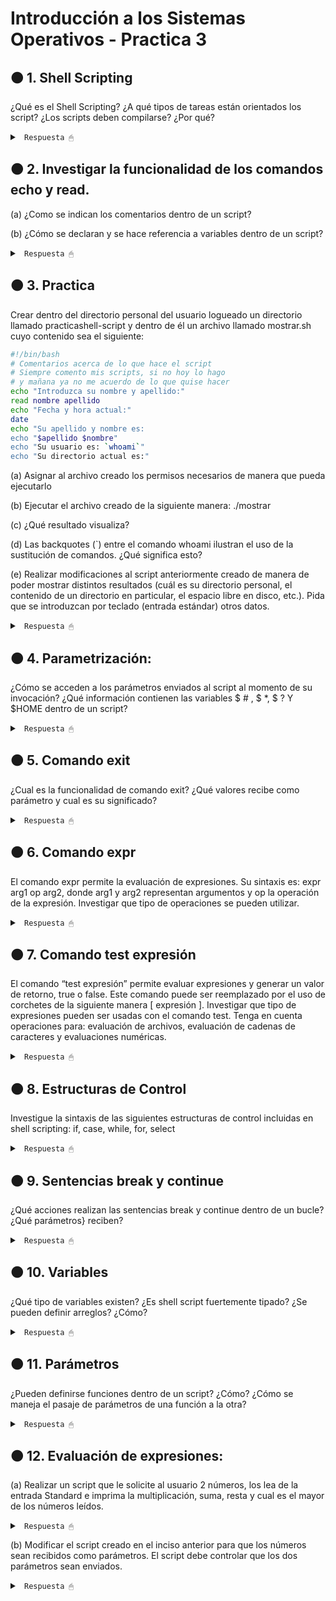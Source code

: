 # Introducción a los Sistemas Operativos - Practica 3

## 🟠 1. Shell Scripting

¿Qué es el Shell Scripting? ¿A qué tipos de tareas están orientados los script? ¿Los scripts deben compilarse? ¿Por qué?

<details><summary> <code> Respuesta 🖱 </code></summary><br>

El Shell Scripting es la escritura de secuencias de comandos (scripts) para ser interpretadas por el shell, que es la interfaz entre el usuario y el sistema operativo en entornos Unix o Linux. El shell permite la ejecución de comandos directamente en el sistema operativo, automatizando tareas repetitivas o complejas.

Los scripts están orientados a automatizar tareas del sistema, como:

* Manejo de archivos (crear, mover, borrar).

* Administración de procesos y recursos.

* Realización de copias de seguridad.

* Configuración del sistema.

* Automatización de despliegues.

* Ejecución de procesos en secuencia (pipelines).

Los scripts no necesitan compilarse, ya que son interpretados en tiempo de ejecución por el shell. A diferencia de los lenguajes compilados que requieren una etapa previa de compilación para convertir el código a binario, los scripts se ejecutan línea por línea. Esto facilita su uso para tareas rápidas y hace que sean más flexibles a la hora de modificarse.

</details>

## 🟠 2. Investigar la funcionalidad de los comandos echo y read.

(a) ¿Como se indican los comentarios dentro de un script?

(b) ¿Cómo se declaran y se hace referencia a variables dentro de un script?

<details><summary> <code> Respuesta 🖱 </code></summary><br>

* echo: Se usa para imprimir texto o variables en la salida estándar (normalmente, la pantalla). Ejemplo:

```sh
echo "Hola, Mundo"
```

* read: Se usa para leer la entrada del usuario. Ejemplo:

```sh
read nombre
echo "Tu nombre es $nombre"
```

---------------------

**(a)** En los scripts de shell, los comentarios se indican con el carácter #. Todo lo que sigue en la línea después de este símbolo será ignorado por el intérprete.

```sh
# Esto es un comentario
```

---------------------

**(b)** Las variables se declaran simplemente asignándoles un valor sin necesidad de un tipo de datos explícito.

```sh
nombre="Juan"
```

Se hace referencia a las variables anteponiendo el signo $ al nombre de la variable.

```sh
echo "Hola, $nombre"
```

</details>

## 🟠 3. Practica

Crear dentro del directorio personal del usuario logueado un directorio llamado practicashell-script y dentro de él un archivo llamado mostrar.sh cuyo contenido sea el siguiente:

```sh
#!/bin/bash
# Comentarios acerca de lo que hace el script
# Siempre comento mis scripts, si no hoy lo hago
# y mañana ya no me acuerdo de lo que quise hacer
echo "Introduzca su nombre y apellido:"
read nombre apellido
echo "Fecha y hora actual:"
date
echo "Su apellido y nombre es:
echo "$apellido $nombre"
echo "Su usuario es: `whoami`"
echo "Su directorio actual es:"
```

(a) Asignar al archivo creado los permisos necesarios de manera que pueda ejecutarlo

(b) Ejecutar el archivo creado de la siguiente manera: ./mostrar

(c) ¿Qué resultado visualiza?

(d) Las backquotes (`) entre el comando whoami ilustran el uso de la sustitución de comandos. ¿Qué significa esto?

(e) Realizar modificaciones al script anteriormente creado de manera de poder mostrar distintos resultados (cuál es su directorio personal, el contenido de un directorio en particular, el espacio libre en disco, etc.). Pida que se introduzcan por teclado (entrada estándar) otros datos.

<details><summary> <code> Respuesta 🖱 </code></summary><br>

Crear el directorio y archivo con el script (seguir estos pasos en la terminal):

1. Crear el directorio practicashell-script dentro de tu directorio personal:

```sh
mkdir ~/practicashell-script
```

2. Crear el archivo mostrar.sh dentro de ese directorio:

```sh
touch ~/practicashell-script/mostrar.sh
```

3. Editar el archivo mostrar.sh con el contenido proporcionado usando un editor de texto como nano o vi:

```sh
nano ~/practicashell-script/mostrar.sh
```

4. Dentro del archivo, escribe el siguiente contenido:

```sh
#!/bin/bash
# Este script solicita nombre y apellido, y muestra información del sistema
echo "Introduzca su nombre y apellido:"
read nombre apellido
echo "Fecha y hora actual:"
date
echo "Su apellido y nombre es:"
echo "$apellido $nombre"
echo "Su usuario es: `whoami`"
echo "Su directorio actual es: `pwd`"
```

4. Guardar y salir del editor (Ctrl + X, luego Y y Enter en nano).

---------------------

**(a)** Para hacer el archivo ejecutable, asigna los permisos de ejecución con el comando chmod:

```sh
chmod +x ~/practicashell-script/mostrar.sh
```

---------------------

**(b)** Ejecutar el archivo creado con el siguiente comando:

```sh
./practicashell-script/mostrar.sh
```

---------------------

**(c)** Al ejecutar el script, el resultado esperado sería similar a:

```sh
Introduzca su nombre y apellido:
[Input del usuario: Marianela Rojas]

Fecha y hora actual:
Tue Sep 25 10:45:23 UTC 2024

Su apellido y nombre es:
Rojas Marianela

Su usuario es: marimari

Su directorio actual es: /home/marimari
```

---------------------

**(d)** Las backticks (`) permiten ejecutar un comando dentro de otro comando o en una variable y utilizar el resultado de dicho comando. En el ejemplo:

```sh
echo "Su usuario es: `whoami`"
```

El comando whoami se ejecuta, y su salida (el nombre de usuario del sistema) se inserta en la línea donde aparece. En otras palabras, el resultado del comando whoami reemplaza el texto dentro de los backticks.

---------------------

**(e)** Modificar el script para que, además de los datos anteriores, muestre el directorio personal, el contenido de un directorio en particular, y el espacio libre en disco. Además, voy a pedir otros datos por teclado.

```sh
#!/bin/bash
# Este script solicita información y muestra detalles del sistema
echo "Introduzca su nombre y apellido:"
read nombre apellido

# Le pedimos al usuario que introduzca un directorio para listar su contenido.
echo "Introduzca su directorio a listar (ejemplo: /home):"
read directorio

echo "Fecha y hora actual:"
date

echo "Su apellido y nombre es:"
echo "$apellido $nombre"

echo "Su usuario es: `whoami`"
echo "Su directorio actual es: `pwd`"
echo "Su directorio personal es: $HOME"
echo "El contenido del directorio $directorio es:"
# Muestra el contenido del directorio proporcionado por el usuario.
ls "$directorio"

# Muestra el espacio libre en el sistema de archivos.
echo "Espacio libre en disco:"
df -h
```

</details>

## 🟠 4. Parametrización: 

¿Cómo se acceden a los parámetros enviados al script al momento de su invocación? ¿Qué información contienen las variables  $ \# , $ *, $ ? Y $HOME dentro de un script?

<details><summary> <code> Respuesta 🖱 </code></summary><br>

En shell scripting, es posible pasar parámetros al script al momento de invocarlo desde la línea de comandos. Estos parámetros se acceden utilizando las siguientes variables especiales:

* $1, $2, ..., $n: Representan los parámetros posicionales que se pasan al script. $1 es el primer parámetro, $2 es el segundo, y así sucesivamente. Por ejemplo:

```sh
#!/bin/bash
echo "El primer parámetro es: $1"
echo "El segundo parámetro es: $2"
```

Si ejecuto ./script.sh hola mundo, la salida será:

```sh
El primer parámetro es: hola
El segundo parámetro es: mundo
```

Variables especiales en los scripts:

* $#: Contiene el número total de parámetros pasados al script. Ejemplo:

```sh
echo "Número de parámetros: $#"
```

Si ejecutas ./script.sh hola mundo, la salida será:

```sh
Número de parámetros: 2
```

* $*: Contiene todos los parámetros pasados al script como una sola cadena, separados por espacios.

Ejemplo:

```sh
echo "Todos los parámetros: $*"
```

Si ejecutas ./script.sh hola mundo, la salida será:

```sh
Todos los parámetros: hola mundo
```

* $?: Almacena el valor de retorno del último comando ejecutado. Un valor de 0 indica que el comando anterior se ejecutó correctamente; cualquier otro valor indica un error. Ejemplo:

```sh
ls /home
echo "El código de salida del último comando es: $?"
```

* $HOME: Contiene la ruta del directorio personal del usuario que ejecuta el script. Es una variable de entorno predefinida. Ejemplo:

```sh
echo "El directorio personal del usuario es: $HOME"
```
---------------------

</details>

## 🟠 5. Comando exit

¿Cual es la funcionalidad de comando exit? ¿Qué valores recibe como parámetro y cual es su significado?

<details><summary> <code> Respuesta 🖱 </code></summary><br>

El comando exit se utiliza para finalizar la ejecución de un script o un proceso en shell. Este comando puede recibir un valor de código de salida (un número), que indica el estado de la terminación del script.

Valores que recibe como parámetro y su significado:

* exit 0: Indica una salida exitosa. El valor 0 significa que el script o proceso ha terminado correctamente.

* exit N: Donde N es cualquier número distinto de 0, indica que el script terminó con un error o fallo. Los valores de error típicos pueden ser:

1: Error general.

2: Uso incorrecto de comandos.

Otros valores pueden depender del script o del sistema operativo.

Ejemplo:

```sh
#!/bin/bash
if [ "$1" == "" ]; then
  echo "No se ha proporcionado un parámetro"
  exit 1  # Salida con código de error
else
  echo "Parámetro recibido: $1"
  exit 0  # Salida exitosa
fi
```

En este ejemplo, si no se pasa un parámetro al script, termina con un código de error 1. Si recibe un parámetro, termina correctamente con exit 0.

---------------------

</details>

## 🟠 6. Comando expr

El comando expr permite la evaluación de expresiones. Su sintaxis es: expr arg1 op arg2, donde arg1 y arg2 representan argumentos y op la operación de la expresión. Investigar que tipo de operaciones se pueden utilizar.

<details><summary> <code> Respuesta 🖱 </code></summary><br>

* Operaciones aritméticas:

```sh
#!/bin/bash

# Suma: +
expr 5 + 3

# Resta: -
expr 5 - 2

# Multiplicación: * (Se debe escapar el asterisco con \ o usar comillas dobles)
expr 5 \* 3

# División: /
expr 10 / 2

# Módulo: % (devuelve el resto de una división)
expr 10 % 3  # Resultado: 1
```

* Operaciones de comparación: estas operaciones comparan dos números y devuelven 1 si la condición es verdadera, y 0 si es falsa.

```sh
#!/bin/bash

# Igual a: =
expr 5 = 5   # Resultado: 1

# No igual a: !=
expr 5 != 3  # Resultado: 1

# Mayor que: >
expr 5 \> 3  # Resultado: 1

# Mayor o igual que: >=
expr 5 \>= 5  # Resultado: 1

#Menor que: <
expr 3 \< 5  # Resultado: 1

# Menor o igual que: <=
expr 3 \<= 5  # Resultado: 1
```

* Operaciones lógicas:

```sh
#!/bin/bash

# AND lógico: &
expr 1 \& 0  # Resultado: 0

# OR lógico: |
expr 1 \| 0  # Resultado: 1
```

* Manipulación de cadenas:

```sh
#!/bin/bash

# Concatenación:
expr "Hello" : '\(.*\)' "World"  # Concatenación simple

# Longitud de una cadena:
expr length "cadena"  # Resultado: 6

# Substracción de parte de una cadena:
expr substr "cadena" 1 3  # Resultado: "cad"
```

* Expresiones regulares: puedes usar expr para hacer coincidencias simples con expresiones regulares.

```sh
#!/bin/bash

# Coincidencia de patrón:
expr "cadena" : 'ca.*'  # Resultado: 6 (si coincide, devuelve el número de caracteres)

# Ejemplo combinado:
expr 5 + 3 \* 2  # Resultado: 11 (multiplicación se evalúa primero)
```

Importante: los operadores de expr deben estar separados por espacios y, en muchos casos, algunos caracteres como *, <, >, &, y | deben ser escapados con \ o rodeados por comillas dobles para evitar que el shell los interprete antes de que expr los procese.

---------------------

</details>

## 🟠 7. Comando test expresión

El comando “test expresión” permite evaluar expresiones y generar un valor de retorno, true o false. Este comando puede ser reemplazado por el uso de corchetes de la siguiente manera [ expresión ]. Investigar que tipo de expresiones pueden ser usadas con el comando test. Tenga en cuenta operaciones para: evaluación de archivos, evaluación de cadenas de caracteres y evaluaciones numéricas.

<details><summary> <code> Respuesta 🖱 </code></summary><br>

El comando test en Linux/Unix permite evaluar expresiones y devuelve un valor de retorno: true (0) si la expresión es cierta o false (1) si es falsa. Además, se puede usar su forma abreviada usando corchetes ([ expresión ]). Este comando es comúnmente utilizado en scripts de shell para realizar comprobaciones sobre archivos, cadenas y números.

Diferentes tipos de evaluaciones que puedes realizar con test.

1. Evaluación de archivos: el comando test permite verificar varias condiciones sobre archivos y directorios. Aquí están las principales opciones:

```sh
# Existe el archivo:
test -e archivo
[ -e archivo ]

# Es un archivo regular:
test -f archivo
[ -f archivo ]

# Es un directorio:
test -d directorio
[ -d directorio ]

# Archivo no está vacío (tiene un tamaño mayor a 0):
test -s archivo
[ -s archivo ]

# Archivo es ejecutable:
test -x archivo
[ -x archivo ]

# Archivo tiene permiso de lectura:
test -r archivo
[ -r archivo ]

# Archivo tiene permiso de escritura:
test -w archivo
[ -w archivo ]

# Archivo especial de bloque (dispositivos como discos):
test -b archivo
[ -b archivo ]

# Archivo especial de carácter (dispositivos como terminales o impresoras):
test -c archivo
[ -c archivo ]

# Archivo es un enlace simbólico:
test -L archivo
[ -L archivo ]
```

2. Evaluación de cadenas de caracteres: se pueden usar expresiones con test o [ ] para evaluar cadenas de texto, como comprobar si están vacías, comparar o comprobar si dos cadenas son iguales.

```sh
# Longitud de cadena mayor a 0 (la cadena no está vacía):
test -n "cadena"
[ -n "cadena" ]

# Longitud de cadena es 0 (la cadena está vacía):
test -z "cadena"
[ -z "cadena" ]

# Cadenas son iguales:
test "cadena1" = "cadena2"
[ "cadena1" = "cadena2" ]

# Cadenas son diferentes:
test "cadena1" != "cadena2"
[ "cadena1" != "cadena2" ]
```

3. Evaluación numérica: el comando test permite comparar números enteros para comprobar condiciones como igualdad, mayor o menor que, entre otros.

```sh
# Igualdad numérica:
test 5 -eq 5
[ 5 -eq 5 ]

# Diferencia numérica:
test 5 -ne 3
[ 5 -ne 3 ]

# Mayor que:
test 5 -gt 3
[ 5 -gt 3 ]

# Menor que:
test 3 -lt 5
[ 3 -lt 5 ]

# Mayor o igual que:
test 5 -ge 5
[ 5 -ge 5 ]

# Menor o igual que:
test 3 -le 5
[ 3 -le 5 ]
```

4. Combinaciones lógicas: puedes combinar varias expresiones con operadores lógicos como AND y OR:

```sh
# AND lógico (ambas condiciones deben ser verdaderas):
test -f archivo1 -a -f archivo2
[ -f archivo1 -a -f archivo2 ]

# OR lógico (una de las condiciones debe ser verdadera):
test -f archivo1 -o -f archivo2
[ -f archivo1 -o -f archivo2 ]

# Ejemplos: 

# 1. Verificar si un archivo existe y es un archivo regular:
if [ -e archivo -a -f archivo ]; then
  echo "El archivo existe y es un archivo regular."
fi

# 2. Comparar dos números:
if [ 5 -gt 3 ]; then
  echo "5 es mayor que 3."
fi

# 3. Verificar si una cadena no está vacía:
if [ -n "$cadena" ]; then
  echo "La cadena no está vacía."
fi
```

Estas evaluaciones son comunes en scripts de shell para verificar condiciones antes de ejecutar comandos o tomar decisiones lógicas.

---------------------

</details>

## 🟠 8. Estructuras de Control

Investigue la sintaxis de las siguientes estructuras de control incluidas en shell scripting: if, case, while, for, select

<details><summary> <code> Respuesta 🖱 </code></summary><br>

1. ***Estructura if:*** evalúa una condición y ejecuta comandos dependiendo de si la condición es verdadera o falsa. Puede incluir else y elif para manejar casos adicionales.

```sh
if [ condición ]; then
    # Bloque de código si la condición es verdadera
elif [ otra_condición ]; then
    # Bloque de código si la otra_condición es verdadera
else
    # Bloque de código si ninguna condición es verdadera
fi
```

Ejemplo:

```sh
#!/bin/bash

num=10

if [ $num -gt 5 ]; then
    echo "El número es mayor que 5"
elif [ $num -eq 5 ]; then
    echo "El número es igual a 5"
else
    echo "El número es menor que 5"
fi
```

2. ***Estructura case***: compara una variable o expresión con varios patrones y ejecuta el bloque de código correspondiente al primer patrón que coincida. Se utiliza para reemplazar múltiples sentencias if-elif.

```sh
case variable in
    patrón1)
        # Bloque de código si variable coincide con patrón1
        ;;
    patrón2)
        # Bloque de código si variable coincide con patrón2
        ;;
    *)
        # Bloque de código si no coincide con ningún patrón
        ;;
esac
```

Ejemplo:

```sh
#!/bin/bash

echo "Ingrese una opción (a, b o c):"
read opcion

case $opcion in
    a)
        echo "Opción A seleccionada"
        ;;
    b)
        echo "Opción B seleccionada"
        ;;
    c)
        echo "Opción C seleccionada"
        ;;
    *)
        echo "Opción no válida"
        ;;
esac
```

3. ***Estructura while***: ejecuta un bloque de código mientras la condición evaluada sea verdadera. Se utiliza para bucles con una condición de repetición.

```sh
while [ condición ]; do
    # Bloque de código a ejecutar mientras la condición sea verdadera
done
```

Ejemplo:

```sh
#!/bin/bash

contador=1

while [ $contador -le 5 ]; do
    echo "Iteración: $contador"
    contador=$((contador + 1))
done
```

4. ***Estructura for***: ejecuta un bloque de código para cada elemento en una lista o un rango de valores. Es muy útil para recorrer listas, arrays o secuencias numéricas.

```sh
for variable in lista; do
    # Bloque de código que se ejecuta por cada elemento de la lista
done
```

Ejemplo (recorriendo una lista de valores):

```sh
#!/bin/bash

for fruta in manzana naranja plátano; do
    echo "Fruta: $fruta"
done
```

Ejemplo (recorriendo un rango de números):

```sh
#!/bin/bash

for i in {1..5}; do
    echo "Número: $i"
done
```

5. ***Estructura select***: se utiliza para crear menús interactivos. Muestra una lista de opciones y permite al usuario seleccionar una de ellas.

```sh
select variable in lista; do
    # Bloque de código que se ejecuta por cada opción seleccionada
done
```

Ejemplo:

```sh
#!/bin/bash

PS3="Seleccione una fruta: "  # Prompt del menú
select fruta in manzana naranja plátano; do
    case $fruta in
        manzana)
            echo "Has seleccionado manzana."
            break
            ;;
        naranja)
            echo "Has seleccionado naranja."
            break
            ;;
        plátano)
            echo "Has seleccionado plátano."
            break
            ;;
        *)
            echo "Opción no válida."
            ;;
    esac
done
```

El prompt PS3 define el texto que se muestra para la entrada del usuario. select permite repetir el menú hasta que se use el comando break.

Estas estructuras de control son fundamentales en Shell Scripting y permiten controlar el flujo de ejecución de los scripts según condiciones, iteraciones y opciones de menú.

---------------------

</details>

## 🟠 9. Sentencias break y continue

¿Qué acciones realizan las sentencias break y continue dentro de un bucle? ¿Qué parámetros} reciben?

<details><summary> <code> Respuesta 🖱 </code></summary><br>

Las sentencias break y continue se utilizan en los bucles para alterar el flujo de ejecución. Aunque ambas modifican el comportamiento del bucle, lo hacen de manera diferente.

* break: Finaliza el bucle actual. Puede recibir un número opcional para salir de varios niveles de bucles anidados.

* continue: Salta la iteración actual del bucle y continúa con la siguiente. Puede recibir un número opcional para continuar desde un bucle específico en el caso de bucles anidados.

---------------------

1. ***Sentencia break***

La sentencia break se utiliza para salir completamente de un bucle, independientemente de si la condición del bucle se ha cumplido o no. Cuando break se ejecuta, el bucle se termina inmediatamente y el control del programa pasa a la siguiente instrucción fuera del bucle.

```sh
#!/bin/bash

# Ejemplo: break
for i in {1..5}; do
    if [ $i -eq 3 ]; then
        break  # Sale del bucle cuando i es igual a 3
    fi
    echo "Iteración: $i"
done
echo "Bucle terminado"

# Salida:
Iteración: 1
Iteración: 2
Bucle terminado
```

Parámetros: en bash, break acepta un parámetro opcional: un número entero positivo que indica de cuántos bucles anidados se debe salir.

break n: Saldrá de los n niveles de bucles anidados.

```sh
#!/bin/bash

# Ejemplo con bucles anidados:
for i in {1..3}; do
    for j in {1..3}; do
        if [ $j -eq 2 ]; then
            break 2  # Sale de ambos bucles (interno y externo)
        fi
        echo "i: $i, j: $j"
    done
done
echo "Bucle terminado"

# Salida:
i: 1, j: 1
Bucle terminado
```
---------------------

2. ***Sentencia continue***

La sentencia continue se utiliza para saltar el resto del código en la iteración actual del bucle y pasar directamente a la siguiente iteración. No termina el bucle, sino que simplemente salta al siguiente ciclo.

```sh
#!/bin/bash

# ejemplo: continue
for i in {1..5}; do
    if [ $i -eq 3 ]; then
        continue  # Salta la iteración cuando i es igual a 3
    fi
    echo "Iteración: $i"
done

#Salida:
Iteración: 1
Iteración: 2
Iteración: 4
Iteración: 5
```

Parámetros: en bash, continue también acepta un parámetro opcional: un número entero positivo que indica de cuántos niveles de bucles anidados se debe continuar.

continue n: Continúa desde el n-ésimo bucle exterior.

```sh
#!/bin/bash

# Ejemplo con bucles anidados:
for i in {1..3}; do
    for j in {1..3}; do
        if [ $j -eq 2 ]; then
            continue 2  # Pasa a la siguiente iteración del bucle externo
        fi
        echo "i: $i, j: $j"
    done
done

# Salida:
i: 1, j: 1
i: 2, j: 1
i: 3, j: 1
```

---------------------

</details>

## 🟠 10. Variables

¿Qué tipo de variables existen? ¿Es shell script fuertemente tipado? ¿Se pueden definir
arreglos? ¿Cómo?

<details><summary> <code> Respuesta 🖱 </code></summary><br>

* ***Tipos de Variables en Shell Script***

En Shell Script, las variables no tienen tipos de datos explícitos como en lenguajes de programación fuertemente tipados (como Java o C). Todas las variables son tratadas como cadenas de texto por defecto, aunque se pueden manipular para que se comporten como números enteros en operaciones aritméticas.

Tipos de variables más comunes:

```sh
#!/bin/bash

# Variables de usuario: Definidas por el usuario en un script o en la terminal. 
# No requieren declaración de tipo.
nombre="Carlos"
edad=25

# Variables de entorno: Variables que están disponibles en todo el entorno del sistema operativo.
# Accesibles por cualquier script o aplicación.
export PATH="/usr/local/bin:$PATH"

# Variables posicionales: Son argumentos que se pasan a un script y se acceden con $1, $2, etc. 
# $0 es el nombre del script.
./mi_script.sh arg1 arg2

# Variables especiales: Variables predefinidas en el shell, como:
$?: Código de retorno del último comando ejecutado.
$$: PID del proceso actual.
$#: Número de argumentos pasados al script.
$@ o $*: Todos los argumentos pasados al script.
```

---------------------

* ***¿Es Shell Script Fuertemente Tipado?***

No, Shell Script no es fuertemente tipado. En Shell Script, no se declara el tipo de las variables, y pueden contener cualquier tipo de dato sin especificar si son números, cadenas de texto, etc. Esto significa que puedes asignar y reasignar distintos tipos de valores a la misma variable sin necesidad de conversión explícita.

```sh
variable="texto"  # La variable es una cadena de texto
variable=123      # Ahora es un número (aunque sigue siendo tratada como cadena)
```

Aunque no es estrictamente tipado, puedes realizar operaciones aritméticas con variables que contienen números utilizando comandos como expr o let, o con la expansión aritmética $(( )).

---------------------

* ***¿Se Pueden Definir Arreglos? ¿Cómo?***

Sí, en Shell Script puedes definir arreglos (arrays). Los arreglos en Bash son unidimensionales y sus elementos se pueden acceder por índices numéricos.

```sh
#!/bin/bash

# Los arreglos en Bash se definen usando paréntesis y los elementos se separan por espacios.
mi_array=(elemento1 elemento2 elemento3)

# Los elementos de un array se acceden utilizando el índice correspondiente (que comienza en 0).
echo ${mi_array[0]}  # Imprime "elemento1"
echo ${mi_array[1]}  # Imprime "elemento2"

# Puedes modificar o añadir elementos a un arreglo asignándolos a un índice específico.
mi_array[3]="elemento4"

# Acceder a todos los elementos del arreglo: usando * o @.
echo ${mi_array[@]}  # Imprime todos los elementos del arreglo
echo ${mi_array[*]}  # También puedo escribirlo así

# Obtener el tamaño del arreglo:
Para obtener la cantidad de elementos en un array, usa el operador especial ${#array[@]}.
echo ${#mi_array[@]}  # Imprime el número de elementos en el arreglo
```

Ejemplo de uso de un array:

```sh
#!/bin/bash

# Definir el arreglo
frutas=("manzana" "naranja" "plátano")

# Acceder a los elementos
echo "Primera fruta: ${frutas[0]}"
echo "Todas las frutas: ${frutas[@]}"

# Añadir una fruta
frutas[3]="uva"

# Mostrar el tamaño del arreglo
echo "Número de frutas: ${#frutas[@]}"
```

---------------------

</details>

## 🟠 11. Parámetros

¿Pueden definirse funciones dentro de un script? ¿Cómo? ¿Cómo se maneja el pasaje de parámetros de una función a la otra?

<details><summary> <code> Respuesta 🖱 </code></summary><br>

En Shell Script se pueden definir funciones dentro de un script. Las funciones permiten encapsular bloques de código reutilizables y organizan mejor el flujo del script. Además, se pueden pasar parámetros a las funciones de manera similar a cómo se pasan argumentos a un script.

1. Definir una Función

```sh
nombre_funcion() {
    # Bloque de código de la función
}

# Como una variante válida:
function nombre_funcion {
    # Bloque de código de la función
}
```

---------------------

2. Llamar a una Función: se puede llamar simplemente usando su nombre:

```sh
nombre_funcion
```

---------------------

3. Pasar Parámetros a una Función: los parámetros se pasan a las funciones de la misma manera que los argumentos de un script. Los valores que se pasan a la función se acceden mediante variables posicionales dentro de la función ($1, $2, ..., $n).

```sh
$1: Primer parámetro
$2: Segundo parámetro
$@ o $*: Todos los parámetros
```

```sh
#!/bin/bash

# Ejemplo de función con parámetros:
mi_funcion() {
    echo "El primer parámetro es: $1"
    echo "El segundo parámetro es: $2"
    echo "Todos los parámetros son: $@"
}

# Llamada a la función con dos parámetros
mi_funcion "Hola" "Mundo"


# Salida:
# -- El primer parámetro es: Hola
# -- El segundo parámetro es: Mundo
# -- Todos los parámetros son: Hola Mundo
```

---------------------

4. Retornar Valores desde una Función: en bash, las funciones no pueden retornar directamente valores como en otros lenguajes de programación. Sin embargo, se puede usar la sentencia return para devolver un código de estado (generalmente entre 0 y 255). Si necesitas devolver un valor complejo, puedes usar variables globales, modificar variables por referencia o imprimir el resultado y capturarlo con command substitution (sustitución de comandos).

```sh
#!/bin/bash

#Ejemplo con return:
mi_funcion() {
    if [ $1 -gt 10 ]; then
        return 0  # Éxito
    else
        return 1  # Error
    fi
}

mi_funcion 15
echo "Código de retorno: $?"  # Captura el código de retorno
```

```sh
#!/bin/bash

# Ejemplo con command substitution para devolver un valor:
sumar() {
    local suma=$(( $1 + $2 ))
    echo $suma  # Imprimir el resultado
}

resultado=$(sumar 5 10)  # Captura el resultado con command substitution
echo "La suma es: $resultado"
```

---------------------

5. Variables Globales y Locales en Funciones: en Shell Script, todas las variables son globales por defecto, lo que significa que cualquier variable definida en una función estará disponible fuera de ella, a menos que se defina como local usando el comando local.

```sh
#!/bin/bash

# Ejemplo de uso de local:
mi_funcion() {
    local variable_local="Esto es local"
    variable_global="Esto es global"
}

mi_funcion
echo $variable_global  # Esto imprime "Esto es global"
echo $variable_local   # Esto no imprimirá nada porque es local a la función
```

---------------------

6. Pasaje de Parámetros de una Función a Otra: una función puede llamar a otra función y pasarle parámetros de la misma forma que un script pasaría argumentos a una función. Los parámetros se transfieren de la misma manera mediante las variables posicionales.

```sh
#!/bin/bash

# Ejemplo de funciones que se llaman entre sí:
funcion_a() {
    echo "Función A, parámetro recibido: $1"
    funcion_b "Mensaje desde función A"
}

funcion_b() {
    echo "Función B, parámetro recibido: $1"
}

# Llamada a la función A
funcion_a "Hola"

# Salida:
Función A, parámetro recibido: Hola
Función B, parámetro recibido: Mensaje desde función A
```

---------------------

</details>

## 🟠 12. Evaluación de expresiones:

(a) Realizar un script que le solicite al usuario 2 números, los lea de la entrada Standard e imprima la multiplicación, suma, resta y cual es el mayor de los números leídos.

<details><summary> <code> Respuesta 🖱 </code></summary><br>

```sh
#!/bin/bash

# Voy a realizar un script que solicite al usuario dos numeros, e imprima multiplicación,
# suma, resta y el mayor de los números leidos

echo "ingrese dos numeros"
read num1 num2

# multiplicacion
mult=$(expr $num1 \* $num2)
echo "multiplicacion => $mult"

# suma
suma=$(expr $num1 + $num2)
echo "suma => $suma"

# resta
resta=$(expr $num1 - $num2)
echo "resta => $resta"

# mayor de ambos
if [$num1 -gt $num2];then
  echo "Mayor numero => $num1"
else
  echo "Mayor numero => $num2"
fi
```
---------------------

</details>

(b) Modificar el script creado en el inciso anterior para que los números sean recibidos como parámetros. El script debe controlar que los dos parámetros sean enviados.

<details><summary> <code> Respuesta 🖱 </code></summary><br>

```sh
#!/bin/bash

# Verificar que se hayan pasado dos parámetros
if [ $# -ne 2 ]; then # si el total de parámetros pasados ($#) no es igual (-ne) a 2
    echo "Error: Debes ingresar exactamente 2 números como parámetros."
    echo "Uso: $0 num1 num2" # esto es para explicar como usar el script (info más abajo)
    exit 1 # error general
fi

# Leer los números desde los parámetros
num1=$1
num2=$2

# multiplicacion
mult=$(expr $num1 \* $num2)
echo "multiplicacion => $mult"

# suma
suma=$(expr $num1 + $num2)
echo "suma => $suma"

# resta
resta=$(expr $num1 - $num2)
echo "resta => $resta"

# mayor de ambos
if [$num1 -gt $num2];then
  echo "Mayor numero => $num1"
else
  echo "Mayor numero => $num2"
fi
```

La linea:

```sh
echo "Uso: $0 num1 num2"
```

le explica al usuario como usar el script. El <code>$0</code> nos indica el nombre del script. Entonces si por ejemplo, guardo el script como <code>punto12.sh</code> y lo ejecuto mal (por ejemplo, pasandole un sólo parámetro) el script me va a mostrar el siguiente mensaje:

```sh
Error: Debes ingresar exactamente 2 números como parámetros.
Uso: ./punto12.sh num1 num2
``

---------------------

</details>

(c) Realizar una calculadora que ejecute las 4 operaciones básicas: +, - ,*, %. Esta calculadora debe funcionar recibiendo la operación y los números como parámetros

<details><summary> <code> Respuesta 🖱 </code></summary><br>

---------------------

</details>
